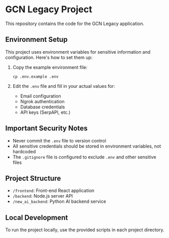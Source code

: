 # GCN Legacy Project

This repository contains the code for the GCN Legacy application.

## Environment Setup

This project uses environment variables for sensitive information and configuration. Here's how to set them up:

1. Copy the example environment file:

   ```
   cp .env.example .env
   ```

2. Edit the `.env` file and fill in your actual values for:
   - Email configuration
   - Ngrok authentication
   - Database credentials
   - API keys (SerpAPI, etc.)

## Important Security Notes

- Never commit the `.env` file to version control
- All sensitive credentials should be stored in environment variables, not hardcoded
- The `.gitignore` file is configured to exclude `.env` and other sensitive files

## Project Structure

- `/frontend`: Front-end React application
- `/backend`: Node.js server API
- `/new_ai_backend`: Python AI backend service

## Local Development

To run the project locally, use the provided scripts in each project directory.
